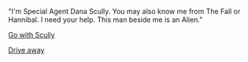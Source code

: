 "I'm Special Agent Dana Scully. You may also know me from The Fall or Hannibal.
I need your help. This man beside me is an Alien."

[Go with Scully](go-with-scully/talk-aside.md)

[Drive away](hop-into-car/drive.md)